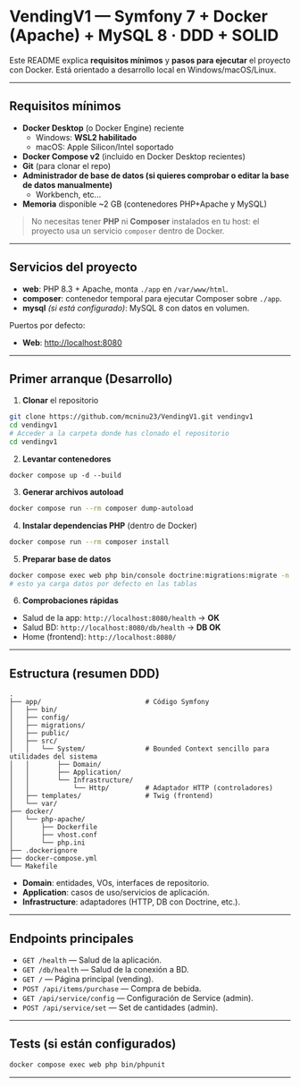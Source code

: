 # VendingV1 — Symfony 7 + Docker (Apache) + MySQL 8 · DDD + SOLID

Este README explica **requisitos mínimos** y **pasos para ejecutar** el proyecto con Docker. Está orientado a desarrollo local en Windows/macOS/Linux.

---

## Requisitos mínimos

- **Docker Desktop** (o Docker Engine) reciente
  - Windows: **WSL2 habilitado**
  - macOS: Apple Silicon/Intel soportado
- **Docker Compose v2** (incluido en Docker Desktop recientes)
- **Git** (para clonar el repo)
- **Administrador de base de datos (si quieres comprobar o editar la base de datos manualmente)**
  - Workbench, etc...
- **Memoria** disponible \~2 GB (contenedores PHP+Apache y MySQL)

> No necesitas tener **PHP** ni **Composer** instalados en tu host: el proyecto usa un servicio `composer` dentro de Docker.

---

## Servicios del proyecto

- **web**: PHP 8.3 + Apache, monta `./app` en `/var/www/html`.
- **composer**: contenedor temporal para ejecutar Composer sobre `./app`.
- **mysql** *(si está configurado)*: MySQL 8 con datos en volumen.

Puertos por defecto:

- **Web**: [http://localhost:8080](http://localhost:8080)

---

## Primer arranque (Desarrollo)

1. **Clonar** el repositorio

```bash
git clone https://github.com/mcninu23/VendingV1.git vendingv1
cd vendingv1
# Acceder a la carpeta donde has clonado el repositorio
cd vendingv1
```

2. **Levantar contenedores**

```env
docker compose up -d --build
```

3. **Generar archivos autoload**

```bash
docker compose run --rm composer dump-autoload
```

4. **Instalar dependencias PHP** (dentro de Docker)

```bash
docker compose run --rm composer install
```

5. **Preparar base de datos**

```bash
docker compose exec web php bin/console doctrine:migrations:migrate -n
# esto ya carga datos por defecto en las tablas
```

6. **Comprobaciones rápidas**

- Salud de la app: `http://localhost:8080/health` → **OK**
- Salud BD: `http://localhost:8080/db/health` → **DB OK**
- Home (frontend): `http://localhost:8080/`

---

## Estructura (resumen DDD)

```
.
├── app/                          # Código Symfony
│   ├── bin/
│   ├── config/
│   ├── migrations/
│   ├── public/
│   ├── src/
│   │   └── System/               # Bounded Context sencillo para utilidades del sistema
│   │       ├── Domain/
│   │       ├── Application/
│   │       └── Infrastructure/
│   │           └── Http/         # Adaptador HTTP (controladores)
│   ├── templates/                # Twig (frontend)
│   └── var/
├── docker/
│   └── php-apache/
│       ├── Dockerfile
│       ├── vhost.conf
│       └── php.ini
├── .dockerignore
├── docker-compose.yml
└── Makefile                   
```

- **Domain**: entidades, VOs, interfaces de repositorio.
- **Application**: casos de uso/servicios de aplicación.
- **Infrastructure**: adaptadores (HTTP, DB con Doctrine, etc.).

---

## Endpoints principales

- `GET /health` — Salud de la aplicación.
- `GET /db/health` — Salud de la conexión a BD.
- `GET /` — Página principal (vending).
- `POST /api/items/purchase` — Compra de bebida.
- `GET /api/service/config` — Configuración de Service (admin).
- `POST /api/service/set` — Set de cantidades (admin).

---


## Tests (si están configurados)

```bash
docker compose exec web php bin/phpunit
```
---


